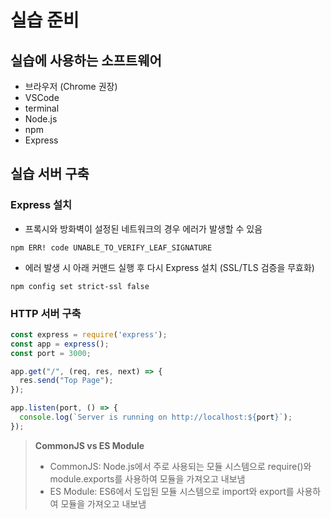 # 실습 준비

## 실습에 사용하는 소프트웨어
- 브라우저 (Chrome 권장)
- VSCode
- terminal
- Node.js
- npm
- Express

## 실습 서버 구축
### Express 설치
- 프록시와 방화벽이 설정된 네트워크의 경우 에러가 발생할 수 있음
```text
npm ERR! code UNABLE_TO_VERIFY_LEAF_SIGNATURE
```
- 에러 발생 시 아래 커맨드 실행 후 다시 Express 설치 (SSL/TLS 검증을 무효화)
```text
npm config set strict-ssl false
```

### HTTP 서버 구축
```js
const express = require('express');
const app = express();
const port = 3000;

app.get("/", (req, res, next) => {
  res.send("Top Page");
});

app.listen(port, () => {
  console.log(`Server is running on http://localhost:${port}`);
});
```

> **CommonJS vs ES Module**
> - CommonJS: Node.js에서 주로 사용되는 모듈 시스템으로 require()와 module.exports를 사용하여 모듈을 가져오고 내보냄
> - ES Module: ES6에서 도입된 모듈 시스템으로 import와 export를 사용하여 모듈을 가져오고 내보냄

